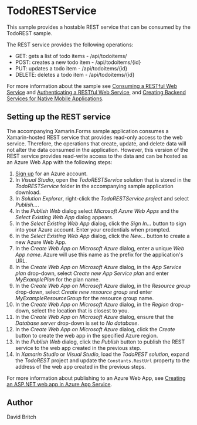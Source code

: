 TodoRESTService
===============

This sample provides a hostable REST service that can be consumed by the TodoREST sample.

The REST service provides the following operations:

- GET: gets a list of todo items - /api/todoitems/
- POST: creates a new todo item - /api/todoitems/{id}
- PUT: updates a todo item - /api/todoitems/{id}
- DELETE: deletes a todo item - /api/todoitems/{id}

For more information about the sample see [Consuming a RESTful Web Service](http://developer.xamarin.com/guides/cross-platform/xamarin-forms/web-services/consuming/rest/) and [Authenticating a RESTful Web Service](http://developer.xamarin.com/guides/cross-platform/xamarin-forms/web-services/authentication/rest/), and [Creating Backend Services for Native Mobile Applications](https://docs.microsoft.com/en-us/aspnet/core/mobile/native-mobile-backend).

Setting up the REST service
---------------------------

The accompanying Xamarin.Forms sample application consumes a Xamarin-hosted REST service that provides read-only access to the web service. Therefore, the operations that create, update, and delete data will not alter the data consumed in the application. However, this version of the REST service provides read-write access to the data and can be hosted as an Azure Web App with the following steps:

1. [Sign up](https://account.windowsazure.com/signup) for an Azure account.
1. In *Visual Studio*, open the *TodoRESTService* solution that is stored in the *TodoRESTService* folder in the accompanying sample application download.
1. In *Solution Explorer*, right-click the *TodoRESTService project* and select *Publish...*.
1. In the *Publish Web* dialog select *Microsoft Azure Web Apps* and the *Select Existing Web App* dialog appears.
1. In the *Select Existing Web App* dialog, click the *Sign In...* button to sign into your Azure account. Enter your credentials when prompted.
1. In the *Select Existing Web App* dialog, click the *New...* button to create a new Azure Web App.
1. In the *Create Web App on Microsoft Azure* dialog, enter a unique *Web App name*. Azure will use this name as the prefix for the application's URL.
1. In the *Create Web App on Microsoft Azure* dialog, in the *App Service plan* drop-down, select *Create new App Service plan* and enter *MyExamplePlan* for the plan name.
1. In the *Create Web App on Microsoft Azure* dialog, in the *Resource group* drop-down, select *Create new resource group* and enter *MyExampleResourceGroup* for the resource group name.
1. In the *Create Web App on Microsoft Azure* dialog, in the *Region* drop-down, select the location that is closest to you.
1. In the *Create Web App on Microsoft Azure* dialog, ensure that the *Database server* drop-down is set to *No database*.
1. In the *Create Web App on Microsoft Azure* dialog, click the *Create* button to create the web app in the specified Azure region.
1. In the *Publish Web* dialog, click the *Publish* button to publish the REST service to the web app created in the previous step.
1. In *Xamarin Studio* or *Visual Studio*, load the *TodoREST solution*, expand the *TodoREST* project and update the `Constants.RestUrl` property to the address of the web app created in the previous steps.

For more information about publishing to an Azure Web App, see [Creating an ASP.NET web app in Azure App Service](https://azure.microsoft.com/en-gb/documentation/articles/web-sites-dotnet-get-started/#create-an-aspnet-web-application).

Author
------

David Britch
